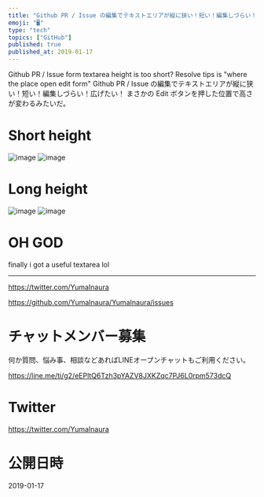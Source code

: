 ```yaml
---
title: "Github PR / Issue の編集でテキストエリアが縦に狭い！短い！編集しづらい！広げたい！ まさかの Edit ボタンを押した位置"
emoji: "🖥"
type: "tech"
topics: ["GitHub"]
published: true
published_at: 2019-01-17
---
```


Github PR / Issue form textarea height is too short? Resolve tips is "where the place open edit form"
Github PR / Issue の編集でテキストエリアが縦に狭い！短い！編集しづらい！広げたい！ まさかの Edit ボタンを押した位置で高さが変わるみたいだ。

# Short height

![image](https://user-images.githubusercontent.com/13635059/51300445-43a3a180-1a6f-11e9-88ec-4c57ae03ff98.png)
![image](https://user-images.githubusercontent.com/13635059/51300454-47cfbf00-1a6f-11e9-8451-113919f13cc5.png)

# Long height

![image](https://user-images.githubusercontent.com/13635059/51300463-51592700-1a6f-11e9-8b72-74ff81e54a6f.png)
![image](https://user-images.githubusercontent.com/13635059/51300469-55854480-1a6f-11e9-9d6b-23e18b1b9689.png)

# OH GOD

finally i got a useful textarea lol

---

https://twitter.com/YumaInaura

https://github.com/YumaInaura/YumaInaura/issues








<!-- Update From Qiita API -->

# チャットメンバー募集


何か質問、悩み事、相談などあればLINEオープンチャットもご利用ください。

https://line.me/ti/g2/eEPltQ6Tzh3pYAZV8JXKZqc7PJ6L0rpm573dcQ





# Twitter


https://twitter.com/YumaInaura


<!-- Update From Qiita API -->



# 公開日時

2019-01-17
